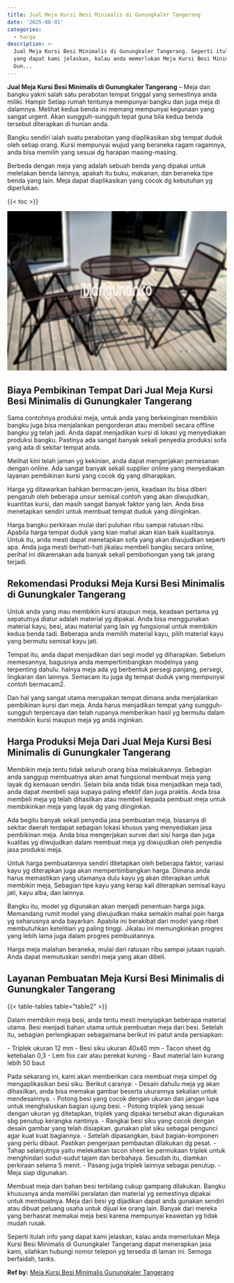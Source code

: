 ```yaml
---
title: Jual Meja Kursi Besi Minimalis di Gunungkaler Tangerang
date: '2025-08-01'
categories:
  - harga
description: >-
  Jual Meja Kursi Besi Minimalis di Gunungkaler Tangerang. Seperti itulah info
  yang dapat kami jelaskan, kalau anda memerlukan Meja Kursi Besi Minimalis di
  Gun...
---
```


**Jual Meja Kursi Besi Minimalis di Gunungkaler Tangerang** – Meja dan bangku yakni salah satu perabotan tempat tinggal yang semestinya anda miliki. Hampir Setiap rumah tentunya mempunyai bangku dan juga meja di dalamnya. Melihat kedua benda ini memang mempunyai kegunaan yang sangat urgent. Akan sungguh-sungguh tepat guna bila kedua benda tersebut diterapkan di hunian anda.

Bangku sendiri ialah suatu perabotan yang diaplikasikan sbg tempat duduk oleh setiap orang. Kursi mempunyai wujud yang beraneka ragam ragamnya, anda bisa memilih yang sesuai dg harapan masing-masing.

Berbeda dengan meja yang adalah sebuah benda yang dipakai untuk meletakan benda lainnya, apakah itu buku, makanan, dan beraneka tipe benda yang lain. Meja dapat diaplikasikan yang cocok dg kebutuhan yg diperlukan.

{{< toc >}}

![Jual Meja Kursi Besi Minimalis di Gunungkaler Tangerang](/images/jual-meja-besi-murah30.png)

## Biaya Pembikinan Tempat Dari Jual Meja Kursi Besi Minimalis di Gunungkaler Tangerang

Sama contohnya produksi meja, untuk anda yang berkeinginan membikin bangku juga bisa menjalankan pengorderan atau membeli secara offline bangku yg telah jadi. Anda dapat menjadikan kursi di lokasi yg menyediakan produksi bangku. Pastinya ada sangat banyak sekali penyedia produksi sofa yang ada di sekitar tempat anda.

Melihat kini telah jaman yg kekinian, anda dapat mengerjakan pemesanan dengan online. Ada sangat banyak sekali supplier online yang menyediakan layanan pembikinan kursi yang cocok dg yang diharapkan.

Harga yg ditawarkan bahkan bermacam-jenis, keadaan itu bisa diberi pengaruh oleh beberapa unsur semisal contoh yang akan diwujudkan, kuantitas kursi, dan masih sangat banyak faktor yang lain. Anda bisa menetapkan sendiri untuk membuat tempat duduk yang diinginkan.

Harga bangku perkiraan mulai dari puluhan ribu sampai ratusan ribu. Apabila harga tempat duduk yang kian mahal akan kian baik kualitasnya. Untuk itu, anda mesti dapat menetapkan sofa yang akan diwujudkan seperti apa. Anda juga mesti berhati-hati jikalau membeli bangku secara online, perihal ini dikarenakan ada banyak sekali pembohongan yang tak jarang terjadi.

## Rekomendasi Produksi Meja Kursi Besi Minimalis di Gunungkaler Tangerang

Untuk anda yang mau membikin kursi ataupun meja, keadaan pertama yg sepatutnya diatur adalah material yg dipakai. Anda bisa menggunakan material kayu, besi, atau material yang lain yg fungsional untuk membikin kedua benda tadi. Beberapa anda memilih material kayu, pilih material kayu yang bermutu semisal kayu jati.

Tempat itu, anda dapat menjadikan dari segi model yg diharapkan. Sebelum memesannya, bagusnya anda mempertimbangkan modelnya yang terpenting dahulu. halnya meja ada yg berbentuk persegi panjang, persegi, lingkaran dan lainnya. Semacam itu juga dg tempat duduk yang mempunyai contoh bermacam2.

Dan hal yang sangat utama merupakan tempat dimana anda menjalankan pembikinan kursi dan meja. Anda harus menjadikan tempat yang sungguh-sungguh terpercaya dan telah rupanya memberikan hasil yg bermutu dalam membikin kursi maupun meja yg anda inginkan.

## Harga Produksi Meja Dari Jual Meja Kursi Besi Minimalis di Gunungkaler Tangerang

Membikin meja tentu tidak seluruh orang bisa melakukannya. Sebagian anda sanggup membuatnya akan amat fungsional membuat meja yang layak dg kemauan sendiri. Selain bila anda tidak bisa menjadikan meja tadi, anda dapat membeli saja supaya paling efektif dan juga praktis. Anda bisa membeli meja yg telah dihasilkan atau membeli kepada pembuat meja untuk membikinkan meja yang layak dg yang diinginkan.

Ada begitu banyak sekali penyedia jasa pembuatan meja, biasanya di sekitar daerah terdapat sebagian lokasi khusus yang menyediakan jasa pembikinan meja. Anda bisa mengerjakan survei dari sisi harga dan juga kualitas yg diwujudkan dalam membuat meja yg diwujudkan oleh penyedia jasa produksi meja.

Untuk harga pembuatannya sendiri ditetapkan oleh beberapa faktor, variasi kayu yg diterapkan juga akan mempertimbangkan harga. Dimana anda harus memastikan yang utamanya dulu kayu yg akan diterapkan untuk membikin meja, Sebagian tipe kayu yang kerap kali diterapkan semisal kayu jati, kayu alba, dan lainnya.

Bangku itu, model yg digunakan akan menjadi penentuan harga juga. Memandang rumit model yang diwujudkan maka semakin mahal poin harga yg seharusnya anda bayarkan. Apabila ini berakibat dari model yang ribet membutuhkan ketelitian yg paling tinggi. Jikalau ini memungkinkan progres yang lebih lama juga dalam progres pembuatannya.

Harga meja malahan beraneka, mulai dari ratusan ribu sampai jutaan rupiah. Anda dapat memutuskan sendiri meja yang akan dibeli.

## Layanan Pembuatan Meja Kursi Besi Minimalis di Gunungkaler Tangerang

{{< table-tables table="table2" >}}

Dalam membikin meja besi, anda tentu mesti menyiapkan beberapa material utama. Besi menjadi bahan utama untuk pembuatan meja dari besi. Setelah itu, sebagian perlengkapan sebagaimana berikut ini patut anda persiapkan:

\- Triplek ukuran 12 mm - Besi siku ukuran 40x40 mm - Tacon sheet dg ketebalan 0,3 - Lem fox cair atau perekat kuning - Baut material lain kurang lebih 50 baut

Pada sekarang ini, kami akan memberikan cara membuat meja simpel dg mengaplikasikan besi siku. Berikut caranya: - Desain dahulu meja yg akan dihasilkan, anda bisa memakai gambar beserta ukurannya sekalian untuk mendesainnya. - Potong besi yang cocok dengan ukuran dan jangan lupa untuk menghaluskan bagian ujung besi. - Potong triplek yang sesuai dengan ukuran yg ditetapkan, triplek yang dipakai tersebut akan digunakan sbg penutup kerangka nantinya. - Rangkai besi siku yang cocok dengan desain gambar yang telah disiapkan. gunakan plat siku sebagai pengunci agar kuat kuat bagiannya. - Setelah dipasangkan, baut bagian-komponen yang perlu dibaut. Pastikan pengerjaan pembautan dilakukan dg pesat. - Tahap selanjutnya yaitu melekatkan tacon sheet ke permukaan triplek untuk menghindari sudut-sudut tajam dan berbahaya. Sesudah itu, diamkan perkiraan selama 5 menit. - Pasang juga triplek lainnya sebagai penutup. - Meja siap digunakan.

Membuat meja dari bahan besi terbilang cukup gampang dilakukan. Bangku khususnya anda memiliki peralatan dan material yg semestinya dipakai untuk membuatnya. Meja dari besi yg dijadikan dapat anda gunakan sendiri atau dibuat peluang usaha untuk dijual ke orang lain. Banyak dari mereka yang berhasrat memakai meja besi karena mempunyai keawetan yg tidak mudah rusak.

Seperti itulah info yang dapat kami jelaskan, kalau anda memerlukan Meja Kursi Besi Minimalis di Gunungkaler Tangerang dapat menerapkan jasa kami, silahkan hubungi nomor telepon yg tersedia di laman ini. Semoga berfaidah, tanks.

**Ref by:** [Meja Kursi Besi Minimalis Gunungkaler Tangerang](https://id.wikipedia.org/wiki/Meja)
